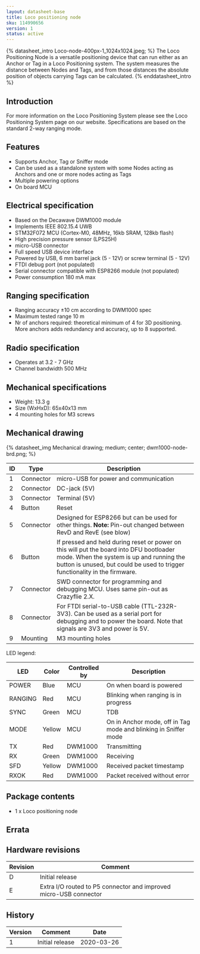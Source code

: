 ```yaml
---
layout: datasheet-base
title: Loco positioning node
sku: 114990656
version: 1
status: active
---
```


{% datasheet_intro Loco-node-400px-1_1024x1024.jpeg; %}
The Loco Positioning Node is a versatile positioning device that can run either as an Anchor or Tag in a Loco Positioning system. The system measures the distance between Nodes and Tags, and from those distances the absolute position of objects carrying Tags can be calculated.
{% enddatasheet_intro %}

## Introduction

For more information on the Loco Positioning System please see the Loco Positioning System page on our website. Specifications are based on the standard 2-way ranging mode.

## Features

* Supports Anchor, Tag or Sniffer mode
* Can be used as a standalone system with some Nodes acting as Anchors and one or more nodes acting as Tags
* Multiple powering options
* On board MCU

## Electrical specification

* Based on the Decawave DWM1000 module
* Implements IEEE 802.15.4 UWB
* STM32F072 MCU (Cortex-M0, 48MHz, 16kb SRAM, 128kb flash)
* High precision pressure sensor (LPS25H)
* micro-USB connector
* Full speed USB device interface
* Powered by USB, 6 mm barrel jack (5 - 12V) or screw terminal (5 - 12V)
* FTDI debug port (not populated)
* Serial connector compatible with ESP8266 module (not populated)
* Power consumption 180 mA max

## Ranging specification

* Ranging accuracy ±10 cm according to DWM1000 spec
* Maximum tested range 10 m
* Nr of anchors required: theoretical minimum of 4 for 3D positioning. More anchors adds redundancy and accuracy, up to 8 supported.

## Radio specification

* Operates at 3.2 - 7 GHz
* Channel bandwidth 500 MHz

## Mechanical specifications

* Weight: 13.3 g
* Size (WxHxD): 65x40x13 mm
* 4 mounting holes for M3 screws

## Mechanical drawing

{% datasheet_img Mechanical drawing; medium; center; dwm1000-node-brd.png; %}

| ID | Type | Description |
| -- | ---- | ----------- |
| 1 | Connector | micro-USB for power and communication |
| 2 | Connector | DC-jack (5V) |
| 3 | Connector | Terminal (5V) |
| 4 | Button | Reset |
| 5 | Connector | Designed for ESP8266 but can be used for other things. **Note:** Pin-out changed between RevD and RevE (see blow) |
| 6 | Button | If pressed and held during reset or power on this will put the board into DFU bootloader mode. When the system is up and running the button is unused, but could be used to trigger functionality in the firmware. |
| 7 | Connector | SWD connector for programming and debugging MCU. Uses same pin-out as Crazyflie 2.X. |
| 8 | Connector | For FTDI serial-to-USB cable (TTL-232R-3V3). Can be used as a serial port for debugging and to power the board. Note that signals are 3V3 and power is 5V. |
| 9 | Mounting | M3 mounting holes |

LED legend:

| LED | Color | Controlled by | Description |
| --- | ----- | ------------- | ----------- |
| POWER | Blue | MCU | On when board is powered |
| RANGING | Red | MCU | Blinking when ranging is in progress |
| SYNC | Green | MCU | TDB |
| MODE | Yellow | MCU | On in Anchor mode, off in Tag mode and blinking in Sniffer mode |
| TX | Red | DWM1000 | Transmitting |
| RX | Green | DWM1000 | Receiving |
| SFD | Yellow | DWM1000 | Received packet timestamp |
| RXOK | Red | DWM1000 | Packet received without error |

## Package contents

* 1 x Loco positioning node

## Errata

## Hardware revisions

| Revision | Comment |
| ------- | ------- |
| D | Initial release |
| E | Extra I/O routed to P5 connector and improved micro-USB connector |

## History

| Version | Comment | Date |
| ------- | ------- | ---- |
| 1 | Initial release | 2020-03-26 |
